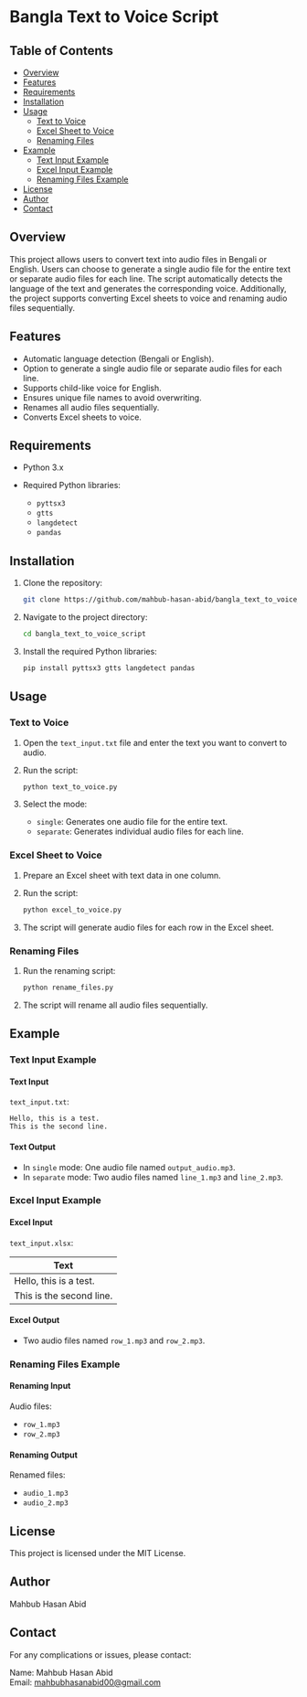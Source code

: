 # Bangla Text to Voice Script

## Table of Contents

- [Overview](#overview)
- [Features](#features)
- [Requirements](#requirements)
- [Installation](#installation)
- [Usage](#usage)
  - [Text to Voice](#text-to-voice)
  - [Excel Sheet to Voice](#excel-sheet-to-voice)
  - [Renaming Files](#renaming-files)
- [Example](#example)
  - [Text Input Example](#text-input-example)
  - [Excel Input Example](#excel-input-example)
  - [Renaming Files Example](#renaming-files-example)
- [License](#license)
- [Author](#author)
- [Contact](#contact)

## Overview

This project allows users to convert text into audio files in Bengali or English. Users can choose to generate a single audio file for the entire text or separate audio files for each line. The script automatically detects the language of the text and generates the corresponding voice. Additionally, the project supports converting Excel sheets to voice and renaming audio files sequentially.

## Features

- Automatic language detection (Bengali or English).
- Option to generate a single audio file or separate audio files for each line.
- Supports child-like voice for English.
- Ensures unique file names to avoid overwriting.
- Renames all audio files sequentially.
- Converts Excel sheets to voice.

## Requirements

- Python 3.x
- Required Python libraries:

  - `pyttsx3`
  - `gtts`
  - `langdetect`
  - `pandas`

## Installation

1. Clone the repository:

   ```bash
   git clone https://github.com/mahbub-hasan-abid/bangla_text_to_voice_script.git
   ```

2. Navigate to the project directory:

   ```bash
   cd bangla_text_to_voice_script
   ```

3. Install the required Python libraries:

   ```bash
   pip install pyttsx3 gtts langdetect pandas
   ```

## Usage

### Text to Voice

1. Open the `text_input.txt` file and enter the text you want to convert to audio.

2. Run the script:

   ```bash
   python text_to_voice.py
   ```

3. Select the mode:

   - `single`: Generates one audio file for the entire text.
   - `separate`: Generates individual audio files for each line.

### Excel Sheet to Voice

1. Prepare an Excel sheet with text data in one column.

2. Run the script:

   ```bash
   python excel_to_voice.py
   ```

3. The script will generate audio files for each row in the Excel sheet.

### Renaming Files

1. Run the renaming script:

   ```bash
   python rename_files.py
   ```

2. The script will rename all audio files sequentially.

## Example

### Text Input Example

#### Text Input

`text_input.txt`:

```plaintext
Hello, this is a test.
This is the second line.
```

#### Text Output

- In `single` mode: One audio file named `output_audio.mp3`.
- In `separate` mode: Two audio files named `line_1.mp3` and `line_2.mp3`.

### Excel Input Example

#### Excel Input

`text_input.xlsx`:

| Text       |
|------------|
| Hello, this is a test. |
| This is the second line. |

#### Excel Output

- Two audio files named `row_1.mp3` and `row_2.mp3`.

### Renaming Files Example

#### Renaming Input

Audio files:

- `row_1.mp3`
- `row_2.mp3`

#### Renaming Output

Renamed files:

- `audio_1.mp3`
- `audio_2.mp3`

## License

This project is licensed under the MIT License.

## Author

Mahbub Hasan Abid

## Contact

For any complications or issues, please contact:

Name: Mahbub Hasan Abid       
Email: [mahbubhasanabid00@gmail.com](mailto:mahbubhasanabid00@gmail.com)
